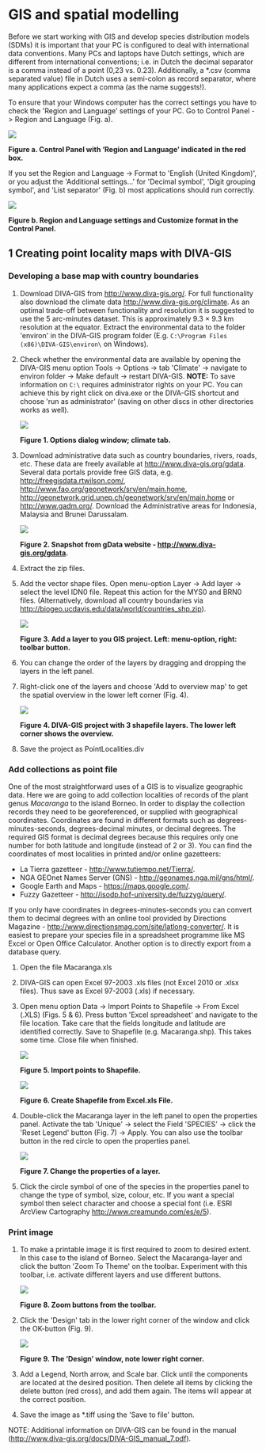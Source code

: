 GIS and spatial modelling
=========================
Before we start working with GIS and develop species distribution models (SDMs) it is important that 
your PC is configured to deal with international data conventions. Many PCs and laptops have Dutch 
settings, which are different from international conventions; i.e. in Dutch the decimal separator is 
a comma instead of a point (0,23 vs. 0.23). Additionally, a \*.csv (comma separated value) file in Dutch 
uses a semi-colon as record separator, where many applications expect a comma (as the name suggests!).

To ensure that your Windows computer has the correct settings you have to check the 'Region and Language' 
settings of your PC. Go to Control Panel -> Region and Language (Fig. a).

![](fig_a.png)

**Figure a. Control Panel with ‘Region and Language’ indicated in the red box.**

If you set the Region and Language -> Format to 'English (United Kingdom)', or you adjust the 'Additional 
settings...' for 'Decimal symbol', 'Digit grouping symbol', and 'List separator' (Fig. b) most applications 
should run correctly.

![](fig_b.png)

**Figure b. Region and Language settings and Customize format in the Control Panel.**

1 Creating point locality maps with DIVA-GIS
----------------------------------------------
### Developing a base map with country boundaries

1. Download DIVA-GIS from http://www.diva-gis.org/. For full functionality also download the climate 
   data http://www.diva-gis.org/climate. As an optimal trade-off between functionality and resolution 
   it is suggested to use the 5 arc-minutes dataset. This is approximately 9.3 × 9.3 km resolution at the 
   equator. Extract the environmental data to the folder 'environ' in the DIVA-GIS program folder (E.g. 
   `C:\Program Files (x86)\DIVA-GIS\environ\` on Windows).
2. Check whether the environmental data are available by opening the DIVA-GIS menu option Tools -> Options 
   -> tab 'Climate' → navigate to environ folder → Make default → restart DIVA-GIS. **NOTE:** To save 
   information on `C:\` requires administrator rights on your PC. You can achieve this by right click on 
   diva.exe or the DIVA-GIS shortcut and choose 'run as administrator' (saving on other discs in other 
   directories works as well).
   
   ![](fig_1.png)
   
   **Figure 1. Options dialog window; climate tab.**
   
3. Download administrative data such as country boundaries, rivers, roads, etc. These data are freely 
   available at http://www.diva-gis.org/gdata. Several data portals provide free GIS data, e.g. 
   http://freegisdata.rtwilson.com/, http://www.fao.org/geonetwork/srv/en/main.home, 
   http://geonetwork.grid.unep.ch/geonetwork/srv/en/main.home or http://www.gadm.org/. Download the 
   Administrative areas for Indonesia, Malaysia and Brunei Darussalam.
   
   ![](fig_2.png)
   
   **Figure 2. Snapshot from gData website - http://www.diva-gis.org/gdata.**
   
4. Extract the zip files.
5. Add the vector shape files. Open menu-option Layer → Add layer → select the level IDN0 file. 
   Repeat this action for the MYS0 and BRN0 files. (Alternatively, download all country boundaries 
   via http://biogeo.ucdavis.edu/data/world/countries_shp.zip).
   
   ![](fig_3.png)
   
   **Figure 3. Add a layer to you GIS project. Left: menu-option, right: toolbar button.**
   
6. You can change the order of the layers by dragging and dropping the layers in the left panel. 
7. Right-click one of the layers and choose 'Add to overview map' to get the spatial overview in 
   the lower left corner (Fig. 4).

   ![](fig_4.png)
   
   **Figure 4. DIVA-GIS project with 3 shapefile layers. The lower left corner shows the overview.**
   
8. Save the project as PointLocalities.div

### Add collections as point file

One of the most straightforward uses of a GIS is to visualize geographic data. Here we are going to 
add collection localities of records of the plant genus _Macaranga_ to the island Borneo. In order to 
display the collection records they need to be georeferenced, or supplied with geographical coordinates. 
Coordinates are found in different formats such as degrees-minutes-seconds, degrees-decimal minutes, or 
decimal degrees. The required GIS format is decimal degrees because this requires only one number for 
both latitude and longitude (instead of 2 or 3). You can find the coordinates of most localities in 
printed and/or online gazetteers:

- La Tierra gazetteer - http://www.tutiempo.net/Tierra/.
- NGA GEOnet Names Server (GNS) - http://geonames.nga.mil/gns/html/.
- Google Earth and Maps - https://maps.google.com/.
- Fuzzy Gazetteer - http://isodp.hof-university.de/fuzzyg/query/.

If you only have coordinates in degrees-minutes-seconds you can convert them to decimal degrees with 
an online tool provided by Directions Magazine - http://www.directionsmag.com/site/latlong-converter/. 
It is easiest to prepare your species file in a spreadsheet programme like MS Excel or Open Office 
Calculator. Another option is to directly export from a database query.

1. Open the file Macaranga.xls
2. DIVA-GIS can open Excel 97-2003 .xls files (not Excel 2010 or .xlsx files). Thus save as Excel 
   97-2003 (.xls) if necessary.
3. Open menu option Data -> Import Points to Shapefile -> From Excel (.XLS) (Figs. 5 & 6). Press button 
   'Excel spreadsheet' and navigate to the file location. Take care that the fields longitude and 
   latitude are identified correctly. Save to Shapefile (e.g. Macaranga.shp). This takes some time. 
   Close file when finished.
   
   ![](fig_5.png)
   
   **Figure 5. Import points to Shapefile.**
   
   ![](fig_6.png)
   
   **Figure 6. Create Shapefile from Excel.xls File.**
   
4. Double-click the Macaranga layer in the left panel to open the properties panel. Activate the 
   tab 'Unique' -> select the Field 'SPECIES' -> click the 'Reset Legend' button (Fig. 7) -> Apply. 
   You can also use the toolbar button in the red circle to open the properties panel.
   
   ![](fig_7.png)
   
   **Figure 7. Change the properties of a layer.**
   
5. Click the circle symbol of one of the species in the properties panel to change the type of symbol, 
   size, colour, etc. If you want a special symbol then select character and choose a special font 
   (i.e. ESRI ArcView Cartography http://www.creamundo.com/es/e/5).

### Print image

1. To make a printable image it is first required to zoom to desired extent. In this case to the 
   island of Borneo. Select the Macaranga-layer and click the button 'Zoom To Theme' on the toolbar. 
   Experiment with this toolbar, i.e. activate different layers and use different buttons.
   
   ![](fig_8.png)
   
   **Figure 8. Zoom buttons from the toolbar.**
   
2. Click the 'Design' tab in the lower right corner of the window and click the OK-button (Fig. 9).

   ![](fig_9.png)
   
   **Figure 9. The ‘Design’ window, note lower right corner.**
   
3. Add a Legend, North arrow, and Scale bar. Click until the components are located at the desired 
   position. Then delete all items by clicking the delete button (red cross), and add them again. The 
   items will appear at the correct position.
4. Save the image as \*.tiff using the 'Save to file' button. 

NOTE: Additional information on DIVA-GIS can be found in the manual (http://www.diva-gis.org/docs/DIVA-GIS_manual_7.pdf).
